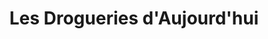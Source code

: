 ---
title: "Les Drogueries d'Aujourd'hui"
url: /paris/les-drogueries-daujourdhui/
shop: matériel informatique
---